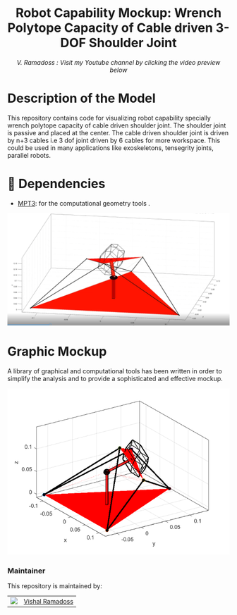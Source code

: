 <h1 align="center">
Robot Capability Mockup: Wrench Polytope Capacity of Cable driven 3-DOF Shoulder Joint  </h1>
<div align="center">
<i>
V. Ramadoss : Visit my Youtube channel by clicking the video preview below
</i>
</div>

# Description of the Model

This repository contains code for visualizing robot capability specially wrench polytope capacity of cable driven shoulder joint. The shoulder joint is passive and placed at the center. The cable driven shoulder joint is driven by n+3 cables i.e 3 dof joint driven by 6 cables for more workspace. This could be used in many applications like exoskeletons, tensegrity joints, parallel robots.

# :page_facing_up: Dependencies
* [MPT3](https://www.mpt3.org/): for the computational geometry tools .


<p align="center">

[![Watch more trajectory videos](https://raw.githubusercontent.com/austinvishal/CaPa/main/assets/thumbnailmain.png)](https://raw.githubusercontent.com/austinvishal/CaPa/main/assets/shoulderjoint.mp4)

# Graphic Mockup

A library of graphical and computational tools has been written in order to simplify the analysis and to provide a sophisticated and effective mockup. 
</p>

<p align="center">

![](https://github.com/austinvishal/CaPa/blob/main/assets/thumbnail.png)

</p>



### Maintainer

This repository is maintained by:

| | |
|:---:|:---:|
| [<img src="https://github.com/austinvishal.png" width="40">](https://github.com/austinvishal) | [Vishal Ramadoss](https://github.com/austinvishal) |

